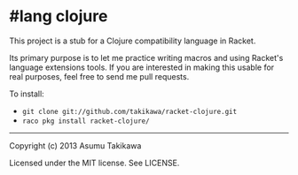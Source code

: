 \#lang clojure
=============

This project is a stub for a Clojure compatibility language in Racket.

Its primary purpose is to let me practice writing macros and using
Racket's language extensions tools. If you are interested in making this
usable for real purposes, feel free to send me pull requests.

To install:

  * `git clone git://github.com/takikawa/racket-clojure.git`
  * `raco pkg install racket-clojure/`

---

Copyright (c) 2013 Asumu Takikawa

Licensed under the MIT license. See LICENSE.

